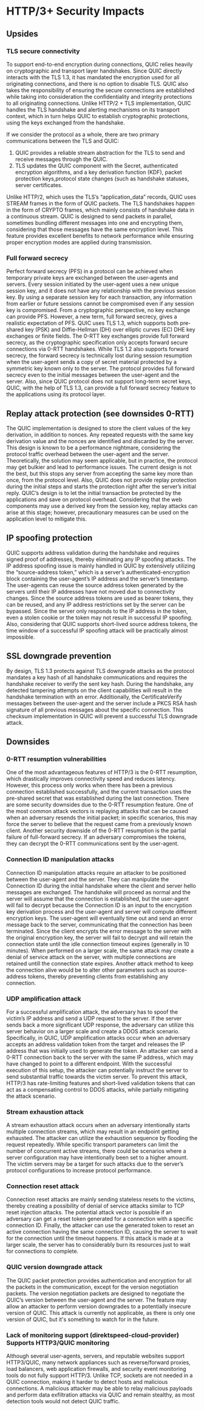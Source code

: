 # HTTP/3+ Security Impacts

## Upsides

### TLS secure connectivity
To support end-to-end encryption during connections, QUIC relies heavily on cryptographic and transport layer handshakes. Since QUIC directly interacts with the TLS 1.3, it has mandated the encryption used for all originating connections, and there is no option to disable TLS. QUIC also takes the responsibility of ensuring the secure connections are established while taking into consideration the confidentiality and integrity protections to all originating connections. Unlike HTTP/2 + TLS implementation, QUIC handles the TLS handshake and alerting mechanisms on its transport context, which in turn helps QUIC to establish cryptographic protections, using the keys exchanged from the handshake.

If we consider the protocol as a whole, there are two primary communications between the TLS and QUIC:
1. QUIC provides a reliable stream abstraction for the TLS to send and receive messages through the QUIC.
2. TLS updates the QUIC component with the Secret, authenticated encryption algorithms, and a key derivation function (KDF), packet protection keys,protocol state changes (such as handshake statuses, server certificates. 

Unlike HTTP/2, which uses the TLS’s “application_data” records, QUIC uses STREAM frames in the form of QUIC packets. The TLS handshakes happen in the form of CRYPTO frames, which mainly consists of handshake data in a continuous stream. QUIC is designed to send packets in parallel, sometimes bundling different messages into one and encrypting them, considering that those messages have the same encryption level. This feature provides excellent benefits to network performance while ensuring proper encryption modes are applied during transmission.

### Full forward secrecy
Perfect forward secrecy (PFS) in a protocol can be achieved when temporary private keys are exchanged between the user-agents and servers. Every session initiated by the user-agent uses a new unique session key, and it does not have any relationship with the previous session key. By using a separate session key for each transaction, any information from earlier or future sessions cannot be compromised even if any session key is compromised. From a cryptographic perspective, no key exchange can provide PFS. However, a new term, full forward secrecy, gives a realistic expectation of PFS.
QUIC uses TLS 1.3, which supports both pre-shared key (PSK) and Diffie-Hellman (DH) over elliptic curves (EC) DHE key exchanges or finite fields. The 0-RTT key exchanges provide full forward secrecy, as the cryptographic specification only accepts forward secure connections via 0-RTT handshakes. While TLS 1.2 also supports forward secrecy, the forward secrecy is technically lost during session resumption when the user-agent sends a copy of secret material protected by a symmetric key known only to the server. The protocol provides full forward secrecy even to the initial messages between the user-agent and the server. Also, since QUIC protocol does not support long-term secret keys, QUIC, with the help of TLS 1.3, can provide a full forward secrecy feature to the applications using its protocol layer. 

## Replay attack protection (see downsides 0-RTT)
The QUIC implementation is designed to store the client values of the key derivation, in addition to nonces. Any repeated requests with the same key derivation value and the nonces are identified and discarded by the server. This design is known to be a performance nightmare, considering the protocol traffic overhead between the user-agent and the server. Theoretically, the solution may seem applicable, but in practice, the protocol may get bulkier and lead to performance issues. The current design is not the best, but this stops any server from accepting the same key more than once, from the protocol level. Also, QUIC does not provide replay protection during the initial steps and starts the protection right after the server’s initial reply. QUIC’s design is to let the initial transaction be protected by the applications and save on protocol overhead. Considering that the web components may use a derived key from the session key, replay attacks can arise at this stage; however, precautionary measures can be used on the application level to mitigate this.

## IP spoofing protection
QUIC supports address validation during the handshake and requires signed proof of addresses, thereby eliminating any IP spoofing attacks. The IP address spoofing issue is mainly handled in QUIC by extensively utilizing the “source-address token,” which is a server’s authenticated-encryption block containing the user-agent’s IP address and the server’s timestamp. The user-agents can reuse the source address token generated by the servers until their IP addresses have not moved due to connectivity changes. Since the source address tokens are used as bearer tokens, they can be reused, and any IP address restrictions set by the server can be bypassed. Since the server only responds to the IP address in the token, even a stolen cookie or the token may not result in successful IP spoofing. Also, considering that QUIC supports short-lived source address tokens, the time window of a successful IP spoofing attack will be practically almost impossible.

## SSL downgrade prevention
By design, TLS 1.3 protects against TLS downgrade attacks as the protocol mandates a key hash of all handshake communications and requires the handshake receiver to verify the sent key hash. During the handshake, any detected tampering attempts on the client capabilities will result in the handshake termination with an error. Additionally, the CertificateVerify messages between the user-agent and the server include a PKCS RSA hash signature of all previous messages about the specific connection. This checksum implementation in QUIC will prevent a successful TLS downgrade attack.

## Downsides

### 0-RTT resumption vulnerabilities
One of the most advantageous features of HTTP/3 is the 0-RTT resumption, which drastically improves connectivity speed and reduces latency. However, this process only works when there has been a previous connection established successfully, and the current transaction uses the pre-shared secret that was established during the last connection.
There are some security downsides due to the 0-RTT resumption feature. One of the most common attack vectors is replaying attacks that can be caused when an adversary resends the initial packet; in specific scenarios, this may force the server to believe that the request came from a previously known client. Another security downside of the 0-RTT resumption is the partial failure of full-forward secrecy. If an adversary compromises the tokens, they can decrypt the 0-RTT communications sent by the user-agent.

### Connection ID manipulation attacks 
Connection ID manipulation attacks require an attacker to be positioned between the user-agent and the server. They can manipulate the Connection ID during the initial handshake where the client and server hello messages are exchanged. The handshake will proceed as normal and the server will assume that the connection is established, but the user-agent will fail to decrypt because the Connection ID is an input to the encryption key derivation process and the user-agent and server will compute different encryption keys. The user-agent will eventually time out and send an error message back to the server, communicating that the connection has been terminated. Since the client encrypts the error message to the server with the original encryption key, the server will fail to decrypt and will retain the connection state until the idle connection timeout expires (generally in 10 minutes).
When performed on a larger scale, the same attack may create a denial of service attack on the server, with multiple connections are retained untill the connection state expires. Another attack method to keep the connection alive would be to alter other parameters such as source-address tokens, thereby preventing clients from establishing any connection.

### UDP amplification attack
For a successful amplification attack, the adversary has to spoof the victim’s IP address and send a UDP request to the server. If the server sends back a more significant UDP response, the adversary can utilize this server behavior on a larger scale and create a DDOS attack scenario. 
Specifically, in QUIC, UDP amplification attacks occur when an adversary accepts an address validation token from the target and releases the IP address that was initially used to generate the token. An attacker can send a 0-RTT connection back to the server with the same IP address, which may have changed to point to a different endpoint. With the successful execution of this setup, the attacker can potentially instruct the server to send substantial traffic towards the victim server. To prevent this attack, HTTP/3 has rate-limiting features and short-lived validation tokens that can act as a compensating control to DDOS attacks, while partially mitigating the attack scenario.

### Stream exhaustion attack 
A stream exhaustion attack occurs when an adversary intentionally starts multiple connection streams, which may result in an endpoint getting exhausted. The attacker can utilize the exhaustion sequence by flooding the request repeatedly. While specific transport parameters can limit the number of concurrent active streams, there could be scenarios where a server configuration may have intentionally been set to a higher amount. The victim servers may be a target for such attacks due to the server’s protocol configurations to increase protocol performance.

### Connection reset attack 
Connection reset attacks are mainly sending stateless resets to the victims, thereby creating a possibility of denial of service attacks similar to TCP reset injection attacks. The potential attack vector is possible if an adversary can get a reset token generated for a connection with a specific connection ID. Finally, the attacker can use the generated token to reset an active connection having the same connection ID, causing the server to wait for the connection until the timeout happens. If this attack is made at a larger scale, the server has to considerably burn its resources just to wait for connections to complete.

### QUIC version downgrade attack 
The QUIC packet protection provides authentication and encryption for all the packets in the communication, except for the version negotiation packets. The version negotiation packets are designed to negotiate the QUIC’s version between the user-agent and the server. The feature may allow an attacker to perform version downgrades to a potentially insecure version of QUIC. This attack is currently not applicable, as there is only one version of QUIC, but it's something to watch for in the future.

### Lack of monitoring support (direktspeed-cloud-provider) Supports HTTP3/QUIC monitoring
Although several user-agents, servers, and reputable websites support HTTP3/QUIC, many network appliances such as reverse/forward proxies, load balancers, web application firewalls, and security event monitoring tools do not fully support HTTP/3. Unlike TCP, sockets are not needed in a QUIC connection, making it harder to detect hosts and malicious connections. A malicious attacker may be able to relay malicious payloads and perform data exfiltration attacks via QUIC and remain stealthy, as most detection tools would not detect QUIC traffic.

